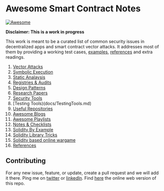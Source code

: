 # Awesome Smart Contract Notes 
[![Awesome](https://cdn.rawgit.com/sindresorhus/awesome/d7305f38d29fed78fa85652e3a63e154dd8e8829/media/badge.svg)](https://github.com/aabdulwahed/Smart-Contracts-Notes)
 
 **Disclaimer: This is a work in progress**


This work is meant to be a curated list of common security issues in decentralized apps and smart contract vector attacks. It addresses most of them  by providing a working test cases, [examples](examples/), [references](docs/References.md) and extra readings.

1. [Vector Attacks](docs/VectorAttacks.md)
2. [Symbolic Execution](docs/symbolicExec.md)
3. [Static Analaysis](docs/staticAnalaysis.md)
2. [Registries & Audits](docs/Registry.md)
3. [Design Patterns](docs/DesignPatterns.md)
4. [Research Papers](docs/ResearchPapers.md)
5. [Security Tools](docs/SecurityTools.md)
6. [Testing Tools)(docs/TestingTools.md)
7. [Useful Repositories](docs/UsefulRepos.md)
8. [Awesome Blogs](blogs.md)
9. [Awesome Playlists](docs/videos.md)
10. [Notes & Checklists](notes.md)
11. [Solidity By Example](examples/)
12. [Solidity Library Tricks](sollib.md)
13. [Solidity based online wargame](https://ethernaut.zeppelin.solutions/)
14. [References](docs/References.md)


## Contributing
For any new issue, feature, or update, create a pull request and we will add it there. Ping me on [twitter](https://twitter.com/0x3bfc) or [linkedIn](https://www.linkedin.com/in/0x3bfc/). Find [here](https://aabdulwahed.github.io/Smart-Contracts-Notes/) the online web version of this repo.

